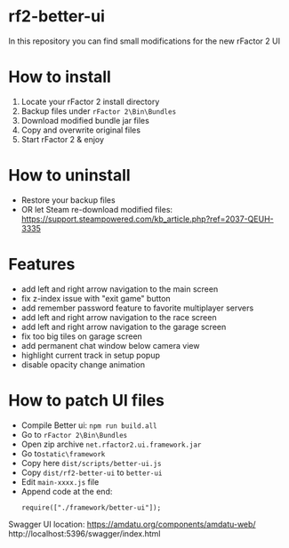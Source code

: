 # rf2-better-ui
In this repository you can find small modifications for the new rFactor 2 UI

# How to install
1. Locate your rFactor 2 install directory
2. Backup files under `rFactor 2\Bin\Bundles`
3. Download modified bundle jar files
4. Copy and overwrite original files
5. Start rFactor 2 & enjoy

# How to uninstall
- Restore your backup files
- OR let Steam re-download modified files: https://support.steampowered.com/kb_article.php?ref=2037-QEUH-3335

# Features
- add left and right arrow navigation to the main screen
- fix z-index issue with "exit game" button
- add remember password feature to favorite multiplayer servers
- add left and right arrow navigation to the race screen
- add left and right arrow navigation to the garage screen
- fix too big tiles on garage screen
- add permanent chat window below camera view
- highlight current track in setup popup
- disable opacity change animation

# How to patch UI files
- Compile Better ui: `npm run build.all`
- Go to `rFactor 2\Bin\Bundles`
- Open zip archive `net.rfactor2.ui.framework.jar`
- Go to`static\framework`
- Copy here `dist/scripts/better-ui.js`
- Copy `dist/rf2-better-ui` to `better-ui`
- Edit `main-xxxx.js` file
- Append code at the end: <br>
  ```
  require(["./framework/better-ui"]);
  ```

Swagger UI location:
https://amdatu.org/components/amdatu-web/
http://localhost:5396/swagger/index.html
